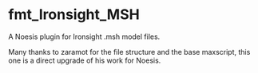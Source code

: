 # fmt_Ironsight_MSH

A Noesis plugin for Ironsight .msh model files.

Many thanks to zaramot for the file structure and the base maxscript, this one is a direct upgrade of his work for Noesis.
